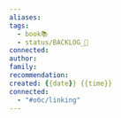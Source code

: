 ```yaml
---
aliases: 
tags:
  - book📚
  - status/BACKLOG_🌰
connected: 
author: 
family: 
recommendation:
created: {{date}} {{time}}
connected:
  - "#обс/linking"
---
```




